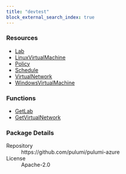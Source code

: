 ```yaml
---
title: "devtest"
block_external_search_index: true
---
```


<!-- WARNING: this file was generated by Pulumi Docs Generator. -->
<!-- Do not edit by hand unless you're certain you know what you are doing! -->

<h3>Resources</h3>
<ul class="api">
    <li><a href="lab"><span class="symbol resource"></span>Lab</a></li>
    <li><a href="linuxvirtualmachine"><span class="symbol resource"></span>LinuxVirtualMachine</a></li>
    <li><a href="policy"><span class="symbol resource"></span>Policy</a></li>
    <li><a href="schedule"><span class="symbol resource"></span>Schedule</a></li>
    <li><a href="virtualnetwork"><span class="symbol resource"></span>VirtualNetwork</a></li>
    <li><a href="windowsvirtualmachine"><span class="symbol resource"></span>WindowsVirtualMachine</a></li>
</ul>

<h3>Functions</h3>
<ul class="api">
    <li><a href="getlab"><span class="symbol datasource"></span>GetLab</a></li>
    <li><a href="getvirtualnetwork"><span class="symbol datasource"></span>GetVirtualNetwork</a></li>
</ul>

<h3>Package Details</h3>
<dl class="package-details">
	<dt>Repository</dt>
	<dd>https://github.com/pulumi/pulumi-azure</dd>
	<dt>License</dt>
	<dd>Apache-2.0</dd>
</dl>

